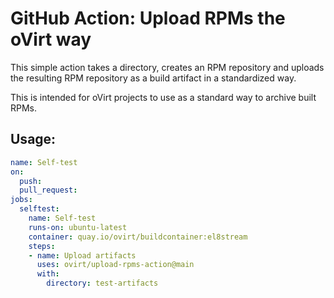 # GitHub Action: Upload RPMs the oVirt way 

This simple action takes a directory, creates an RPM repository and uploads the resulting RPM repository as a build artifact in a standardized way.

This is intended for oVirt projects to use as a standard way to archive built RPMs.

## Usage:

```yaml
name: Self-test
on:
  push:
  pull_request:
jobs:
  selftest:
    name: Self-test
    runs-on: ubuntu-latest
    container: quay.io/ovirt/buildcontainer:el8stream
    steps:
    - name: Upload artifacts
      uses: ovirt/upload-rpms-action@main
      with:
        directory: test-artifacts
```
